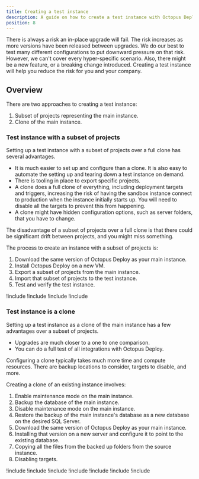 ```yaml
---
title: Creating a test instance
description: A guide on how to create a test instance with Octopus Deploy
position: 8
---
```


There is always a risk an in-place upgrade will fail.  The risk increases as more versions have been released between upgrades.  We do our best to test many different configurations to put downward pressure on that risk. However, we can't cover every hyper-specific scenario.  Also, there might be a new feature, or a breaking change introduced.  Creating a test instance will help you reduce the risk for you and your company.

## Overview

There are two approaches to creating a test instance:

1. Subset of projects representing the main instance.
1. Clone of the main instance.

### Test instance with a subset of projects

Setting up a test instance with a subset of projects over a full clone has several advantages.  

- It is much easier to set up and configure than a clone.  It is also easy to automate the setting up and tearing down a test instance on demand.
- There is tooling in place to export specific projects.
- A clone does a full clone of everything, including deployment targets and triggers, increasing the risk of having the sandbox instance connect to production when the instance initially starts up.  You will need to disable all the targets to prevent this from happening.
- A clone might have hidden configuration options, such as server folders, that you have to change.

The disadvantage of a subset of projects over a full clone is that there could be significant drift between projects, and you might miss something.

The process to create an instance with a subset of projects is:

1. Download the same version of Octopus Deploy as your main instance.
1. Install Octopus Deploy on a new VM.
1. Export a subset of projects from the main instance.
1. Import that subset of projects to the test instance.
1. Test and verify the test instance.  

!include <upgrade-download-same-version>
!include <upgrade-install-test-version>
!include <upgrade-export-import-test-projects>
!include <upgrade-testing-upgraded-instance>

### Test instance is a clone

Setting up a test instance as a clone of the main instance has a few advantages over a subset of projects.

- Upgrades are much closer to a one to one comparison.
- You can do a full test of all integrations with Octopus Deploy.

Configuring a clone typically takes much more time and compute resources.  There are backup locations to consider, targets to disable, and more.  

Creating a clone of an existing instance involves:

1. Enable maintenance mode on the main instance.
1. Backup the database of the main instance.
1. Disable maintenance mode on the main instance.
1. Restore the backup of the main instance's database as a new database on the desired SQL Server.  
1. Download the same version of Octopus Deploy as your main instance.
1. Installing that version on a new server and configure it to point to the existing database.
1. Copying all the files from the backed up folders from the source instance.
1. Disabling targets.

!include <upgrade-octopus-backup-database>
!include <upgrade-restore-backup>
!include <upgrade-download-same-version>
!include <upgrade-install-cloned-version>
!include <upgrade-copy-files-for-cloned-instance>
!include <upgrade-disable-targets-cloned-instance>
!include <upgrade-testing-upgraded-instance>
